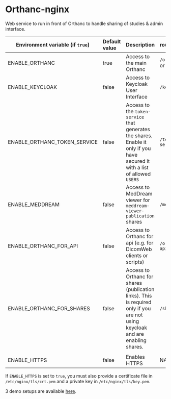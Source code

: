 <!--
SPDX-FileCopyrightText: 2022 - 2023 Orthanc Team SRL <info@orthanc.team>

SPDX-License-Identifier: CC0-1.0
-->

# Orthanc-nginx

Web service to run in front of Orthanc to handle sharing of studies & admin interface.

| Environment variable (if `true`) | Default value | Description                                                                                                                     | route             | redirected to container             |
|----------------------------------|:--------------|:--------------------------------------------------------------------------------------------------------------------------------|:------------------|:------------------------------------|
| ENABLE_ORTHANC                   | true          | Access to the main Orthanc                                                                                                      | `/orthanc/` or `/`| `http://orthanc:8042`               |
| ENABLE_KEYCLOAK                  | false         | Access to Keycloak User Interface                                                                                               | `/keycloak/`      | `http://keycloak:8080`              |
| ENABLE_ORTHANC_TOKEN_SERVICE     | false         | Access to the `token-service` that generates the shares.  Enable it only if you have secured it with a list of allowed `USERS`  | `/token-service/` | `http://orthanc-token-service:8000` |
| ENABLE_MEDDREAM                  | false         | Access to MedDream viewer for `meddream-viewer-publication` shares                                                              | `/meddream/`      | `http://meddream:8080`              |
| ENABLE_ORTHANC_FOR_API           | false         | Access to Orthanc for api (e.g. for DicomWeb clients or scripts)                                                                | `/orthanc-api/`   | `http://orthanc-for-api:8042`       |
| ENABLE_ORTHANC_FOR_SHARES        | false         | Access to Orthanc for shares (publication links).  This is required only if you are not using keycloak and are enabling shares. | `/shares/`        | `http://orthanc-for-shares:8042`    |
|                                  |               |                                                                                                                                 |                   |                                     |
| ENABLE_HTTPS                     | false         | Enables HTTPS                                                                                                                   | NA                | NA                                  |

If `ENABLE_HTTPS` is set to `true`, you must also provide a certificate file in `/etc/nginx/tls/crt.pem` and a private key in `/etc/nginx/tls/key.pem`.

3 demo setups are available [here](https://github.com/orthanc-team/orthanc-auth-service/tree/main/minimal-setup).
